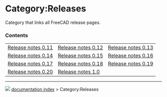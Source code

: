 # Category:Releases
Category that links all FreeCAD release pages.

### Contents

|     |     |     |
| --- | --- | --- |
| [Release notes 0.11](Release_notes_0.11.md) | [Release notes 0.12](Release_notes_0.12.md) | [Release notes 0.13](Release_notes_0.13.md) |
| [Release notes 0.14](Release_notes_0.14.md) | [Release notes 0.15](Release_notes_0.15.md) | [Release notes 0.16](Release_notes_0.16.md) |
| [Release notes 0.17](Release_notes_0.17.md) | [Release notes 0.18](Release_notes_0.18.md) | [Release notes 0.19](Release_notes_0.19.md) |
| [Release notes 0.20](Release_notes_0.20.md) | [Release notes 1.0](Release_notes_1.0.md) |



---
![](images/Right_arrow.png) [documentation index](../README.md) > Category:Releases
